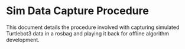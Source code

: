 # Sim Data Capture Procedure
This document details the procedure involved with capturing simulated Turtlebot3 data in a rosbag and playing it back for offline algorithm development.

